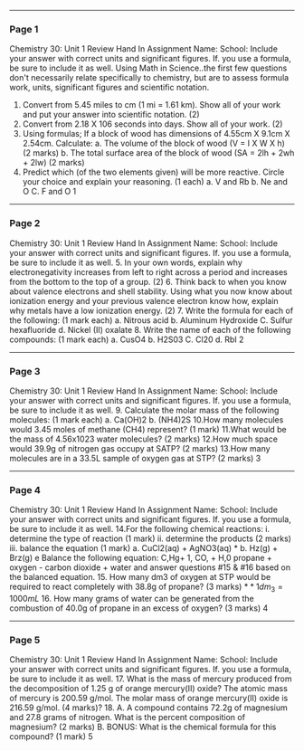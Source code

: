 

---

### Page 1

Chemistry 30: Unit 1 Review Hand In Assignment
Name:
School:
Include your answer with correct units and significant figures. If. you use a formula, be sure to include it as well.
Using Math in Science..the first few questions don't necessarily relate specifically to chemistry,
but are to assess formula work, units, significant figures and scientific notation.
1. Convert from 5.45 miles to cm (1 mi = 1.61 km). Show all of your work and put your
answer into scientific notation. (2)
2. Convert from 2.18 X 106 seconds into days. Show all of your work. (2)
3. Using formulas; If a block of wood has dimensions of 4.55cm X 9.1cm X 2.54cm.
Calculate:
a. The volume of the block of wood (V = I X W X h) (2 marks)
b. The total surface area of the block of wood (SA = 2lh + 2wh + 2lw) (2 marks)
4. Predict which (of the two elements given) will be more reactive. Circle your choice and
explain your reasoning. (1 each)
a. V and Rb
b. Ne and O
C. F and O
1


---

### Page 2

Chemistry 30: Unit 1 Review Hand In Assignment
Name:
School:
Include your answer with correct units and significant figures. If. you use a formula, be sure to include it as well.
5. In your own words, explain why electronegativity increases from left to right across a
period and increases from the bottom to the top of a group. (2)
6. Think back to when you know about valence electrons and shell stability. Using what you
now know about ionization energy and your previous valence electron know how,
explain why metals have a low ionization energy. (2)
7. Write the formula for each of the following: (1 mark each)
a. Nitrous acid
b. Aluminum Hydroxide
C. Sulfur hexafluoride
d. Nickel (II) oxalate
8. Write the name of each of the following compounds: (1 mark each)
a. CusO4
b. H2S03
C. Cl20
d. RbI
2


---

### Page 3

Chemistry 30: Unit 1 Review Hand In Assignment
Name:
School:
Include your answer with correct units and significant figures. If. you use a formula, be sure to include it as well.
9. Calculate the molar mass of the following molecules: (1 mark each)
a. Ca(OH)2
b. (NH4)2S
10.How many molecules would 3.45 moles of methane (CH4) represent? (1 mark)
11.What would be the mass of 4.56x1023 water molecules? (2 marks)
12.How much space would 39.9g of nitrogen gas occupy at SATP? (2 marks)
13.How many molecules are in a 33.5L sample of oxygen gas at STP? (2 marks)
3


---

### Page 4

Chemistry 30: Unit 1 Review Hand In Assignment
Name:
School:
Include your answer with correct units and significant figures. If. you use a formula, be sure to include it as well.
14.For the following chemical reactions:
i. determine the type of reaction (1 mark)
ii. determine the products (2 marks)
iii. balance the equation (1 mark)
a. CuCl2(aq) + AgNO3(aq) *
b. Hz(g) + Brz(g) e
Balance the following equation:
C,Hg+ 1,
CO, + H,0
propane + oxygen - carbon dioxide + water
and answer questions #15 & #16 based on the balanced equation.
15. How many dm3 of oxygen at STP would be required to react completely with 38.8g of
propane? (3 marks)
$** 1dm_3 = 1000mL$
16. How many grams of water can be generated from the combustion of 40.0g of propane
in an excess of oxygen? (3 marks)
4


---

### Page 5

Chemistry 30: Unit 1 Review Hand In Assignment
Name:
School:
Include your answer with correct units and significant figures. If. you use a formula, be sure to include it as well.
17. What is the mass of mercury produced from the decomposition of 1.25 g of orange
mercury(II) oxide? The atomic mass of mercury is 200.59 g/mol. The molar mass of
orange mercury(II) oxide is 216.59 g/mol.
(4 marks)?
18. A. A compound contains 72.2g of magnesium and 27.8 grams of nitrogen. What is the
percent composition of magnesium? (2 marks)
B. BONUS: What is the chemical formula for this compound? (1 mark)
5